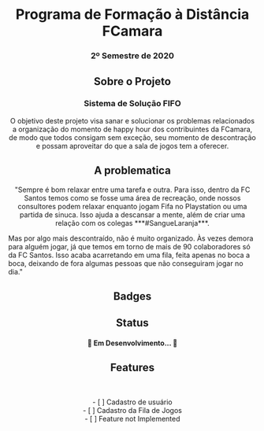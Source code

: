 <h1 align="center">Programa de Formação à Distância FCamara</h1>
<h3 align="center"> 2º Semestre de 2020</h3>


<h2 align="center">Sobre o Projeto</h2>
<h3 align="center">Sistema de Solução FIFO</h3>
<p align="center">O objetivo deste projeto visa sanar e solucionar os problemas relacionados a organização do momento de happy hour dos contribuintes
da FCamara, de modo que todos consigam sem exceção, seu momento de descontração e possam aproveitar do que a sala de jogos tem a oferecer.</p>


<h2 align="center">A problematica</h2>
<p align="center">"Sempre é bom relaxar entre uma tarefa e outra. Para isso, dentro da FC Santos temos como se fosse uma área de recreação, onde nossos consultores podem relaxar enquanto jogam Fifa no Playstation ou uma partida de sinuca. Isso ajuda a descansar a mente, além de criar uma relação com os colegas ***#SangueLaranja***.
  

Mas por algo mais descontraído, não é muito organizado. Às vezes demora para alguém jogar, já que temos em torno de mais de 90 colaboradores só da FC Santos. Isso acaba acarretando em uma fila, feita apenas no boca a boca, deixando de fora algumas pessoas que não conseguiram jogar no dia."</p>

<h2 align="center">Badges</h2>

<h2 align="center">Status</h2>
<h4 align="center">🚧 Em Desenvolvimento... 🚧</h4>

<h2 align="center">Features</h2><br>

<p align="center">
  - [ ] Cadastro de usuário<br>
  - [ ] Cadastro da Fila de Jogos<br>
  - [ ] Feature not Implemented<br>
</p>
